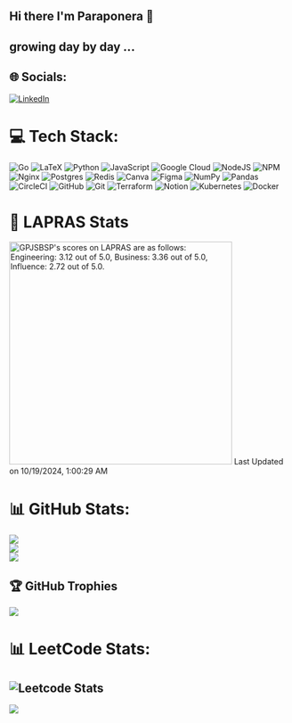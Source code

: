 ## Hi there I'm Paraponera 👋

## growing day by day ... 

## 🌐 Socials:
[![LinkedIn](https://img.shields.io/badge/LinkedIn-%230077B5.svg?logo=linkedin&logoColor=white)](https://linkedin.com/in/isshin-funada-041b66222) 

# 💻 Tech Stack:
![Go](https://img.shields.io/badge/go-%2300ADD8.svg?style=for-the-badge&logo=go&logoColor=white) ![LaTeX](https://img.shields.io/badge/latex-%23008080.svg?style=for-the-badge&logo=latex&logoColor=white) ![Python](https://img.shields.io/badge/python-3670A0?style=for-the-badge&logo=python&logoColor=ffdd54) ![JavaScript](https://img.shields.io/badge/javascript-%23323330.svg?style=for-the-badge&logo=javascript&logoColor=%23F7DF1E) ![Google Cloud](https://img.shields.io/badge/GoogleCloud-%234285F4.svg?style=for-the-badge&logo=google-cloud&logoColor=white) ![NodeJS](https://img.shields.io/badge/node.js-6DA55F?style=for-the-badge&logo=node.js&logoColor=white) ![NPM](https://img.shields.io/badge/NPM-%23CB3837.svg?style=for-the-badge&logo=npm&logoColor=white) ![Nginx](https://img.shields.io/badge/nginx-%23009639.svg?style=for-the-badge&logo=nginx&logoColor=white) ![Postgres](https://img.shields.io/badge/postgres-%23316192.svg?style=for-the-badge&logo=postgresql&logoColor=white) ![Redis](https://img.shields.io/badge/redis-%23DD0031.svg?style=for-the-badge&logo=redis&logoColor=white) ![Canva](https://img.shields.io/badge/Canva-%2300C4CC.svg?style=for-the-badge&logo=Canva&logoColor=white) ![Figma](https://img.shields.io/badge/figma-%23F24E1E.svg?style=for-the-badge&logo=figma&logoColor=white) ![NumPy](https://img.shields.io/badge/numpy-%23013243.svg?style=for-the-badge&logo=numpy&logoColor=white) ![Pandas](https://img.shields.io/badge/pandas-%23150458.svg?style=for-the-badge&logo=pandas&logoColor=white) ![CircleCI](https://img.shields.io/badge/circleci-%23161616.svg?style=for-the-badge&logo=circleci&logoColor=white) ![GitHub](https://img.shields.io/badge/github-%23121011.svg?style=for-the-badge&logo=github&logoColor=white) ![Git](https://img.shields.io/badge/git-%23F05033.svg?style=for-the-badge&logo=git&logoColor=white) ![Terraform](https://img.shields.io/badge/terraform-%235835CC.svg?style=for-the-badge&logo=terraform&logoColor=white) ![Notion](https://img.shields.io/badge/Notion-%23000000.svg?style=for-the-badge&logo=notion&logoColor=white) ![Kubernetes](https://img.shields.io/badge/kubernetes-%23326ce5.svg?style=for-the-badge&logo=kubernetes&logoColor=white) ![Docker](https://img.shields.io/badge/docker-%230db7ed.svg?style=for-the-badge&logo=docker&logoColor=white)
# 🤖 LAPRAS Stats
<!--START_SECTION:lapras-card-->
<p ><a href="https://lapras.com/public/GPJSBSP" target="_blank" rel="noopener noreferrer"><img alt="GPJSBSP's scores on LAPRAS are as follows: Engineering: 3.12 out of 5.0, Business: 3.36 out of 5.0, Influence: 2.72 out of 5.0." src="https://lapras-card-generator.vercel.app/api/svg?e=3.12&b=3.36&i=2.72&b1=%23000000&b2=%2303ffbf&i1=%2379bd14&i2=%23cccccc&l=en" width="400" ></a>  
Last Updated on 10/19/2024, 1:00:29 AM</p>
<!--END_SECTION:lapras-card-->

# 📊 GitHub Stats:
![](https://github-readme-stats.vercel.app/api?username=Isshinfunada&theme=dark&hide_border=false&include_all_commits=false&count_private=true)<br/>
![](https://github-readme-streak-stats.herokuapp.com/?user=Isshinfunada&theme=react&hide_border=false)<br/>
![](https://github-readme-stats.vercel.app/api/top-langs/?username=Isshinfunada&theme=react&hide_border=false&include_all_commits=true&count_private=true&layout=compact)

## 🏆 GitHub Trophies
![](https://github-profile-trophy.vercel.app/?username=Isshinfunada&theme=nord&no-frame=false&no-bg=false&margin-w=4)

# 📊 LeetCode Stats:
![Leetcode Stats](https://leetcard.jacoblin.cool/isshinfunada)
---
[![](https://visitcount.itsvg.in/api?id=Isshinfunada&icon=0&color=0)](https://visitcount.itsvg.in)

<!-- Proudly created with GPRM ( https://gprm.itsvg.in ) -->
